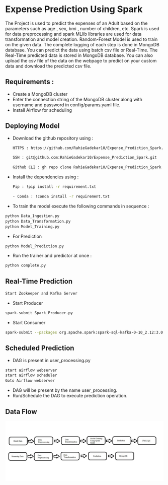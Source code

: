 # Expense Prediction Using Spark
The Project is used to predict the expenses of an Adult based on the parameters such as age , sex, bmi , number of children, etc. Spark is used for data preprocessing and spark MLlib libraries are used for data transformation and model creation. Random-Forest Model is used to train on the given data. The complete logging of each step is done in MongoDB database. You can predict the data using batch csv file or Real-Time. The Real-Time predicted data is stored in MongoDB database. You can also upload the csv file of the data on the webpage to predict on your custom data and download the predicted csv file. 

## Requirements : 
- Create a MongoDB cluster 
- Enter the connection string of the MongoDB cluster along with username and password in config/params.yaml file.
- Install Airflow for scheduling

## Deploying Model 

- Download the github repository using : 
  ```bash
  HTTPS : https://github.com/RahieGadekar10/Expense_Prediction_Spark.git
  ```
  ```bash 
  SSH : git@github.com:RahieGadekar10/Expense_Prediction_Spark.git
  ```
  ```bash 
  Github CLI : gh repo clone RahieGadekar10/Expense_Prediction_Spark
  ```
- Install the dependencies using : 
    ```bash 
    Pip : !pip install -r requirement.txt
    ```
    ```bash
    - Conda : !conda install -r requirement.txt
    ```
- To train the model execute the following commands in sequence : 
 ```bash
python Data_Ingestion.py
python Data_Transformation.py
python Model_Training.py
```
- For Prediction
```bash
python Model_Prediction.py
```
- Run the trainer and predictor at once : 
 ```bash
python complete.py
```
## Real-Time Prediction
 ```bash
Start Zookeeper and Kafka Server
```
- Start Producer
 ```bash
spark-submit Spark_Producer.py 
```
- Start Consumer
 ```bash
spark-submit --packages org.apache.spark:spark-sql-kafka-0-10_2.12:3.0.1  Spark_Consumer.py
```
## Scheduled Prediction
- DAG is present in user_processing.py
```bash
start airflow webserver
start airflow scheduler
Goto Airflow webserver
```
- DAG will be present by the name user_processing.
- Run/Schedule the DAG to execute prediction operation.

## Data Flow

<img src = "https://github.com/RahieGadekar10/Expense_Prediction_Spark/blob/e3280f1b0a97c1ac20bad868e990d11a512fcc1f/Capture.png"> </img>

